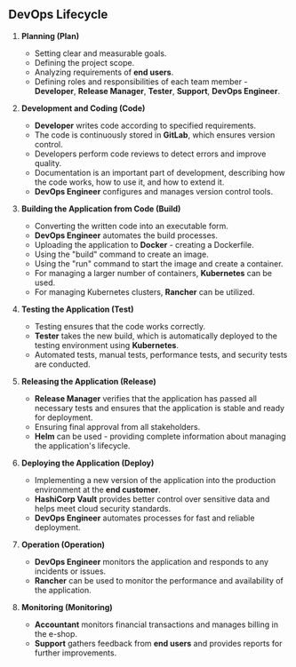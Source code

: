 ## DevOps Lifecycle

1. **Planning (Plan)**
    - Setting clear and measurable goals.
    - Defining the project scope.
    - Analyzing requirements of **end users**.
    - Defining roles and responsibilities of each team member - **Developer**, **Release Manager**, **Tester**, **Support**, **DevOps Engineer**.

2. **Development and Coding (Code)**
    - **Developer** writes code according to specified requirements.
    - The code is continuously stored in **GitLab**, which ensures version control.
    - Developers perform code reviews to detect errors and improve quality.
    - Documentation is an important part of development, describing how the code works, how to use it, and how to extend it.
    - **DevOps Engineer** configures and manages version control tools.

3. **Building the Application from Code (Build)**
    - Converting the written code into an executable form.
    - **DevOps Engineer** automates the build processes.
    - Uploading the application to **Docker** - creating a Dockerfile.
    - Using the "build" command to create an image.
    - Using the "run" command to start the image and create a container.
    - For managing a larger number of containers, **Kubernetes** can be used.
    - For managing Kubernetes clusters, **Rancher** can be utilized.

4. **Testing the Application (Test)**
    - Testing ensures that the code works correctly.
    - **Tester** takes the new build, which is automatically deployed to the testing environment using **Kubernetes**.
    - Automated tests, manual tests, performance tests, and security tests are conducted.

5. **Releasing the Application (Release)**
    - **Release Manager** verifies that the application has passed all necessary tests and ensures that the application is stable and ready for deployment.
    - Ensuring final approval from all stakeholders.
    - **Helm** can be used - providing complete information about managing the application's lifecycle.

6. **Deploying the Application (Deploy)**
    - Implementing a new version of the application into the production environment at the **end customer**.
    - **HashiCorp Vault** provides better control over sensitive data and helps meet cloud security standards.
    - **DevOps Engineer** automates processes for fast and reliable deployment.

7. **Operation (Operation)**
    - **DevOps Engineer** monitors the application and responds to any incidents or issues.
    - **Rancher** can be used to monitor the performance and availability of the application.

8. **Monitoring (Monitoring)**
    - **Accountant** monitors financial transactions and manages billing in the e-shop.
    - **Support** gathers feedback from **end users** and provides reports for further improvements.
